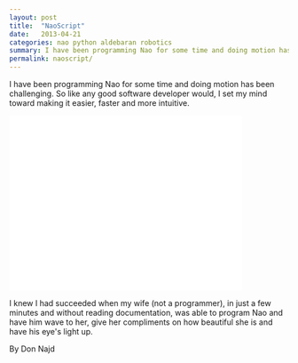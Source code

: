 ```yaml
---
layout: post
title:  "NaoScript"
date:   2013-04-21
categories: nao python aldebaran robotics
summary: I have been programming Nao for some time and doing motion has been challenging. So like any good software developer would, I set my mind toward making it easier, faster and more intuitive.
permalink: naoscript/
---
```


I have been programming Nao for some time and doing motion has been challenging. So like any good software developer would, I set my mind toward making it easier, faster and more intuitive. 

<iframe width="420" height="315" src="//www.youtube.com/embed/37mG2C3KkH8" frameborder="0" allowfullscreen></iframe>

I knew I had succeeded when my wife (not a programmer), in just a few minutes and without reading documentation, was able to program Nao and have him wave to her, give her compliments on how beautiful she is and have his eye's light up.

By Don Najd